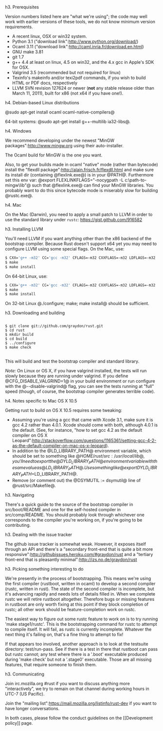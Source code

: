 h3. Prerequisites

Version numbers listed here are "what we're using"; the code may well work with earlier versions of these tools, we do not know minimum version requirements.

* A recent linux, OSX or win32 system.
* Python 3.1 ("download link":http://www.python.org/download/)
* Ocaml 3.11 ("download link":http://caml.inria.fr/download.en.html)
* GNU make 3.81
* git 1.7
* g++ 4.4 at least on linux, 4.5 on win32, and the 4.x gcc in Apple's SDK for OSX.
* Valgrind 3.5 (recommended but not required for linux)
* Texinfo's makeinfo and/or texi2pdf commands, if you wish to build HTML or PDF docs, respectively
* LLVM SVN revision 127624 or newer (**not** any stable release older than March 11, 2011), built for x86 (not x64 if you have one!).

h4. Debian-based Linux distributions

@sudo apt-get install ocaml ocaml-native-compilers@

64-bit systems: @sudo apt-get install g++-multilib ia32-libs@.

h4. Windows

We recommend developing under the newest "MinGW packages":http://www.mingw.org using their auto-installer.

The Ocaml build for MinGW is the one you want.

Also, to get your builds made in ocaml "native" mode (rather than bytecode) install the "flexdll package":http://alain.frisch.fr/flexdll.html and make sure its install dir (containing @flexlink.exe@) is in your @PATH@. Furthermore set this env var: @export FLEXLINKFLAGS="-nocygpath -L c:\path-to-mingw\lib"@ such that @flexlink.exe@ can find your MinGW libraries. You probably want to do this since bytecode mode is miserably slow for building @rustc.exe@.

h4. Mac

On the Mac (Darwin), you need to apply a small patch to LLVM in order to use the standard library under `rustc`: https://gist.github.com/916582

h3. Installing LLVM

You'll need LLVM if you want anything other than the x86 backend of the bootstrap compiler. Because Rust doesn't support x64 yet you may need to configure LLVM using some special flags. On the Mac, use:

```sh
$ CXX='g++ -m32' CC='gcc -m32' CFLAGS=-m32 CXXFLAGS=-m32 LDFLAGS=-m32 ./configure --disable-bindings --{build,host,target}=i686-apple-darwin --enable-targets=x86,x86_64,cbe
$ make
$ make install
```

On 64-bit Linux, use:
```sh
$ CXX='g++ -m32' CC='gcc -m32' CFLAGS=-m32 CXXFLAGS=-m32 LDFLAGS=-m32 ./configure --disable-bindings --{build,host,target}=i686-unknown-linux-gnu --enable-targets=x86,x86_64,cbe
$ make
$ make install
```

On 32-bit Linux @./configure; make; make install@ should be sufficient.

h3. Downloading and building

<pre>
<code>
$ git clone git://github.com/graydon/rust.git
$ cd rust
$ mkdir build
$ cd build
$ ../configure
$ make check
</code>
</pre>
This will build and test the bootstrap compiler and standard library.

*Note:* On Linux or OS X, if you have valgrind installed, the tests will run slowly because they are running under valgrind. If you define @CFG_DISABLE_VALGRIND=1@ in your build environment or run configure with the @--disable-valgrind@ flag, you can see the tests running at "full" speed (though, of course, the bootstrap compiler generates terrible code).

h4. Notes specific to Mac OS X 10.5

Getting rust to build on OS X 10.5 requires some tweaking:
* Assuming you're using a gcc that came with Xcode 3.1, make sure it is gcc 4.2 rather than 4.0.1.  Xcode should come with both, although 4.0.1 is the default.  (See, for instance, "how to set gcc 4.2 as the default compiler on OS X Leopard":http://stackoverflow.com/questions/1165361/setting-gcc-4-2-as-the-default-compiler-on-mac-os-x-leopard).
* In addition to the @LD_LIBRARY_PATH@ environment variable, which should be set to something like @$HOME/rust/src:/usr/local/lib@, you'll need to export the @DYLD_LIBRARY_PATH@ environment variable with the same value as @LD_LIBRARY_PATH@.  Use something like @export DYLD_LIBRARY_PATH=$LD_LIBRARY_PATH@.
* Remove (or comment out) the @DSYMUTIL := dsymutil@ line of @rust/src/Makefile@.  

h3. Navigating

There's a quick guide to the source of the bootstrap compiler in src/boot/README and one for the self-hosted compiler in src/comp/README. You should probably look through whichever one corresponds to the compiler you're working on, if you're going to be contributing.

h3. Dealing with the issue tracker

The github issue tracker is somewhat weak. However, it exposes itself through an API and there's a "secondary front-end that is quite a bit more responsive":http://githubissues.heroku.com/#graydon/rust and a "tertiary front-end that is pleasantly minimal":http://izs.no.de/graydon/rust

h3. Picking something interesting to do

We're presently in the process of bootstrapping. This means we're using the first compiler (rustboot, written in ocaml) to develop a second compiler (rustc, written in rust). The state of the second compiler is incomplete, but it's advancing rapidly and needs lots of details filled in. When we complete rustc we will retire rustboot altogether. Therefore bugs or missing features in rustboot are only worth fixing at this point if they block completion of rustc; all other work should be feature-completion work on rustc.

The easiest way to figure out some rustc feature to work on is to try running 'make stage1/rustc'. This is the bootstrapping command for rustc to attempt to compile itself. It will fail, as rustc is currently incomplete. Whatever the next thing it's failing on, that's a fine thing to attempt to fix!

If that appears too involved, another approach is to look at the testsuite directory: test/run-pass. See if there is a test in there that rustboot can pass but rustc cannot; any test where there is a '.boot' executable produced during 'make check' but not a '.stage0' executable. Those are all missing features, that require someone to finish them.

h3. Communicating

Join irc.mozilla.org #rust if you want to discuss anything more "interactively", we try to remain on that channel during working hours in UTC-7 (US Pacific).

Join the "mailing list":https://mail.mozilla.org/listinfo/rust-dev if you want to have longer conversations.

In both cases, please follow the conduct guidelines on the [[Development policy]] page.